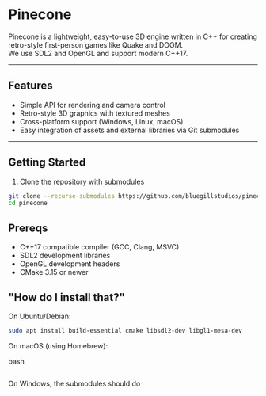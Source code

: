 # Pinecone

Pinecone is a lightweight, easy-to-use 3D engine written in C++ for creating retro-style first-person games like Quake and DOOM.  
We use SDL2 and OpenGL and support modern C++17.

---

## Features

- Simple API for rendering and camera control  
- Retro-style 3D graphics with textured meshes  
- Cross-platform support (Windows, Linux, macOS)  
- Easy integration of assets and external libraries via Git submodules
---
## Getting Started

1. Clone the repository with submodules

```bash
git clone --recurse-submodules https://github.com/bluegillstudios/pinecone.git
cd pinecone
```

## Prereqs

- C++17 compatible compiler (GCC, Clang, MSVC)
- SDL2 development libraries
- OpenGL development headers
- CMake 3.15 or newer

## "How do I install that?"


On Ubuntu/Debian:
```bash
sudo apt install build-essential cmake libsdl2-dev libgl1-mesa-dev
```
On macOS (using Homebrew):

bash

```brew install cmake sdl2
```
On Windows, the submodules should do
